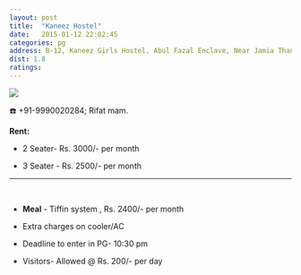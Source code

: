 ```yaml
---
layout: post
title:  "Kaneez Hostel"
date:   2015-01-12 22:02:45
categories: pg
address: B-12, Kaneez Girls Hostel, Abul Fazal Enclave, Near Jamia Thana, Jamia Nagar, Okhla, New Delhi-110025.
dist: 1.8
ratings:
---
```

<a href="https://www.google.co.in/maps/place/Kaneez+Girls+Hostel/@28.560252, 77.292793,17z/data=!3m1!4b1!4m2!3m1!1s0x390ce474c1388f19:0x4fce385ecea0557b?hl=en">
        <img src="https://maps.googleapis.com/maps/api/staticmap?visible=Jamia+Millia+Islamia&size=640x300&scale=2&maptype=roadmap&markers=%7Ccolor:red%7Clabel:K%7C28.560252, 77.292793&markers=size:mid|color:green%7Clabel:FET%7C28.5606083,77.2790183&markers=size:mid|color:green%7Clabel:FET%7C28.561075,77.280960&path=color:0x0000ff|weight:3|28.561195, 77.279339|28.561534, 77.279404|28.561666, 77.279554|28.561251, 77.279554|28.561025, 77.279618|28.561044, 77.280112|28.561063, 77.280734|28.561025, 77.281249|28.561006, 77.281850|28.561044, 77.282429|28.561119, 77.282987|28.561345, 77.283524|28.561534, 77.284060|28.561703, 77.284575|28.561892, 77.285047|28.562043, 77.285519|28.562231, 77.285798|28.562269, 77.286056|28.562231, 77.286592|28.562307, 77.287193|28.562344, 77.287729|28.562401, 77.288309|28.562363, 77.288910|28.562476, 77.289403|28.562457, 77.290047|28.562533, 77.290583|28.562570, 77.291120|28.562570, 77.291463|28.562307, 77.291721|28.562288, 77.292064|28.562043, 77.292407|28.561892, 77.292729|28.561798, 77.292965|28.561647, 77.292407|28.561383, 77.292321|28.561006, 77.292643|28.560686, 77.292836|28.560347, 77.292965|28.560252, 77.292793" />
</a>

:phone:  +91-9990020284;  Rifat mam.



**Rent:**

* 2 Seater- Rs. 3000/- per month

* 3 Seater - Rs. 2500/- per month


<hr><br>

*  **Meal** - Tiffin system , Rs. 2400/- per month

*  Extra charges on cooler/AC

*  Deadline to enter in PG- 10:30 pm

*  Visitors- Allowed @ Rs. 200/- per day
